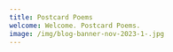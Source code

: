 ```yaml
---
title: Postcard Poems
welcome: Welcome. Postcard Poems.
image: /img/blog-banner-nov-2023-1-.jpg
---
```

